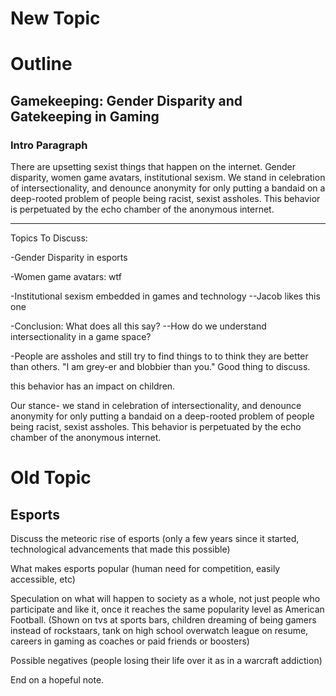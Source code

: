 # New Topic

# Outline

## Gamekeeping: Gender Disparity and Gatekeeping in Gaming

### Intro Paragraph

There are upsetting sexist things that happen on the internet. Gender disparity, women game avatars, institutional sexism. We stand in celebration of intersectionality, and denounce anonymity for only putting a bandaid on a deep-rooted problem of people being racist, sexist assholes. This behavior is perpetuated by the echo chamber of the anonymous internet.

----------

Topics To Discuss:

-Gender Disparity in esports

-Women game avatars: wtf

-Institutional sexism embedded in games and technology
--Jacob likes this one

-Conclusion: What does all this say?
--How do we understand intersectionality in a game space?

-People are assholes and still try to find things to to think they are better than others. "I am grey-er and blobbier than you." Good thing to discuss.

this behavior has an impact on children.

Our stance- we stand in celebration of intersectionality, and denounce anonymity for only putting a bandaid on a deep-rooted problem of people being racist, sexist assholes. This behavior is perpetuated by the echo chamber of the anonymous internet.



# Old Topic

## Esports

Discuss the meteoric rise of esports (only a few years since it started, technological advancements that made this possible)

What makes esports popular (human need for competition, easily accessible, etc)

Speculation on what will happen to society as a whole, not just people who participate and like it, once it reaches the same popularity level as American Football. (Shown on tvs at sports bars, children dreaming of being gamers instead of rockstaars, tank on high school overwatch league on resume, careers in gaming as coaches or paid friends or boosters)

Possible negatives (people losing their life over it as in a warcraft addiction)

End on a hopeful note.
